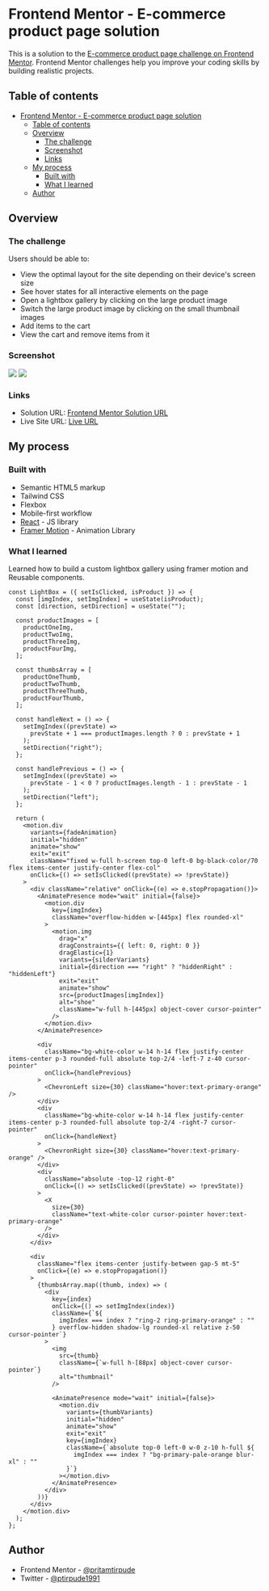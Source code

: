 # Frontend Mentor - E-commerce product page solution

This is a solution to the [E-commerce product page challenge on Frontend Mentor](https://www.frontendmentor.io/challenges/ecommerce-product-page-UPsZ9MJp6). Frontend Mentor challenges help you improve your coding skills by building realistic projects.

## Table of contents

- [Frontend Mentor - E-commerce product page solution](#frontend-mentor---e-commerce-product-page-solution)
  - [Table of contents](#table-of-contents)
  - [Overview](#overview)
    - [The challenge](#the-challenge)
    - [Screenshot](#screenshot)
    - [Links](#links)
  - [My process](#my-process)
    - [Built with](#built-with)
    - [What I learned](#what-i-learned)
  - [Author](#author)

  
## Overview

### The challenge

Users should be able to:

- View the optimal layout for the site depending on their device's screen size
- See hover states for all interactive elements on the page
- Open a lightbox gallery by clicking on the large product image
- Switch the large product image by clicking on the small thumbnail images
- Add items to the cart
- View the cart and remove items from it

### Screenshot

![](./src/assets/screenshot_one.png)
![](./src/assets/screenshot_two.png)

### Links

- Solution URL: [Frontend Mentor Solution URL](https://www.frontendmentor.io/solutions/product-landing-page-using-react-js-context-api-tailwind-css-4pssbWUEdj)
- Live Site URL: [Live URL](https://e-commerce-product-page-app.vercel.app/)

## My process

### Built with

- Semantic HTML5 markup
- Tailwind CSS
- Flexbox
- Mobile-first workflow
- [React](https://reactjs.org/) - JS library
- [Framer Motion](https://www.framer.com/) - Animation Library


### What I learned

Learned how to build a custom lightbox gallery using framer motion and Reusable components.

```LightBox Component JSX
const LightBox = ({ setIsClicked, isProduct }) => {
  const [imgIndex, setImgIndex] = useState(isProduct);
  const [direction, setDirection] = useState("");

  const productImages = [
    productOneImg,
    productTwoImg,
    productThreeImg,
    productFourImg,
  ];

  const thumbsArray = [
    productOneThumb,
    productTwoThumb,
    productThreeThumb,
    productFourThumb,
  ];

  const handleNext = () => {
    setImgIndex((prevState) =>
      prevState + 1 === productImages.length ? 0 : prevState + 1
    );
    setDirection("right");
  };

  const handlePrevious = () => {
    setImgIndex((prevState) =>
      prevState - 1 < 0 ? productImages.length - 1 : prevState - 1
    );
    setDirection("left");
  };

  return (
    <motion.div
      variants={fadeAnimation}
      initial="hidden"
      animate="show"
      exit="exit"
      className="fixed w-full h-screen top-0 left-0 bg-black-color/70 flex items-center justify-center flex-col"
      onClick={() => setIsClicked((prevState) => !prevState)}
    >
      <div className="relative" onClick={(e) => e.stopPropagation()}>
        <AnimatePresence mode="wait" initial={false}>
          <motion.div
            key={imgIndex}
            className="overflow-hidden w-[445px] flex rounded-xl"
          >
            <motion.img
              drag="x"
              dragConstraints={{ left: 0, right: 0 }}
              dragElastic={1}
              variants={silderVariants}
              initial={direction === "right" ? "hiddenRight" : "hiddenLeft"}
              exit="exit"
              animate="show"
              src={productImages[imgIndex]}
              alt="shoe"
              className="w-full h-[445px] object-cover cursor-pointer"
            />
          </motion.div>
        </AnimatePresence>

        <div
          className="bg-white-color w-14 h-14 flex justify-center items-center p-3 rounded-full absolute top-2/4 -left-7 z-40 cursor-pointer"
          onClick={handlePrevious}
        >
          <ChevronLeft size={30} className="hover:text-primary-orange" />
        </div>
        <div
          className="bg-white-color w-14 h-14 flex justify-center items-center p-3 rounded-full absolute top-2/4 -right-7 cursor-pointer"
          onClick={handleNext}
        >
          <ChevronRight size={30} className="hover:text-primary-orange" />
        </div>
        <div
          className="absolute -top-12 right-0"
          onClick={() => setIsClicked((prevState) => !prevState)}
        >
          <X
            size={30}
            className="text-white-color cursor-pointer hover:text-primary-orange"
          />
        </div>
      </div>

      <div
        className="flex items-center justify-between gap-5 mt-5"
        onClick={(e) => e.stopPropagation()}
      >
        {thumbsArray.map((thumb, index) => (
          <div
            key={index}
            onClick={() => setImgIndex(index)}
            className={`${
              imgIndex === index ? "ring-2 ring-primary-orange" : ""
            } overflow-hidden shadow-lg rounded-xl relative z-50 cursor-pointer`}
          >
            <img
              src={thumb}
              className={`w-full h-[88px] object-cover cursor-pointer`}
              alt="thumbnail"
            />

            <AnimatePresence mode="wait" initial={false}>
              <motion.div
                variants={thumbVariants}
                initial="hidden"
                animate="show"
                exit="exit"
                key={imgIndex}
                className={`absolute top-0 left-0 w-0 z-10 h-full ${
                  imgIndex === index ? "bg-primary-pale-orange blur-xl" : ""
                }`}
              ></motion.div>
            </AnimatePresence>
          </div>
        ))}
      </div>
    </motion.div>
  );
};
```

## Author

- Frontend Mentor - [@pritamtirpude](https://www.frontendmentor.io/profile/pritamtirpude)
- Twitter - [@ptirpude1991](https://twitter.com/ptirpude1991)


